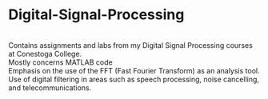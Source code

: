 # Digital-Signal-Processing
<br>
Contains assignments and labs from my Digital Signal Processing courses at Conestoga College. <br>
Mostly concerns MATLAB code<br>
Emphasis on the use of the FFT (Fast Fourier Transform) as an analysis tool. Use of digital filtering in areas such as speech processing, noise cancelling, and telecommunications.

